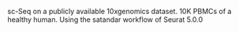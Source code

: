sc-Seq on a publicly available 10xgenomics dataset. 10K PBMCs of a healthy human. Using the satandar workflow of Seurat 5.0.0
